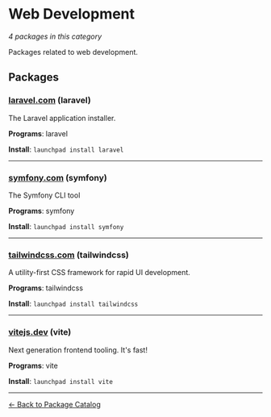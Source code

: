 # Web Development

*4 packages in this category*

Packages related to web development.

## Packages

### [laravel.com](../packages/laravelcom.md) (laravel)

The Laravel application installer.

**Programs**: laravel

**Install**: `launchpad install laravel`

---

### [symfony.com](../packages/symfonycom.md) (symfony)

The Symfony CLI tool

**Programs**: symfony

**Install**: `launchpad install symfony`

---

### [tailwindcss.com](../packages/tailwindcsscom.md) (tailwindcss)

A utility-first CSS framework for rapid UI development.

**Programs**: tailwindcss

**Install**: `launchpad install tailwindcss`

---

### [vitejs.dev](../packages/vitejsdev.md) (vite)

Next generation frontend tooling. It's fast!

**Programs**: vite

**Install**: `launchpad install vite`

---

[← Back to Package Catalog](../package-catalog.md)
